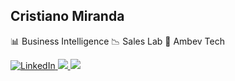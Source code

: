 ## Cristiano Miranda

📊 Business Intelligence
📉 Sales Lab
🍻 Ambev Tech

<div>
  <a href="https://www.linkedin.com/in/cristianoandremiranda" target="_blank"><img src="https://img.shields.io/badge/-LinkedIn-%230077B5?style=for-the-badge&logo=linkedin&logoColor=white" alt="LinkedIn">
  <a href="mailto:cristianopapelaria@gmail.com"><img src="https://img.shields.io/badge/Gmail-D14836?style=for-the-badge&logo=gmail&logoColor=white">
  <a href="https://api.whatsapp.com/send?phone=5547996336595"><img src="https://img.shields.io/badge/WhatsApp-25D366?style=for-the-badge&logo=whatsapp&logoColor=white">
 
    
   


 
</div>

